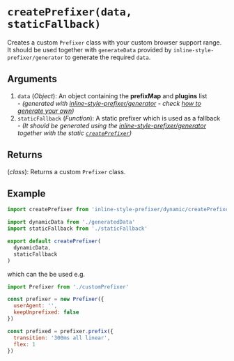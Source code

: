 # `createPrefixer(data, staticFallback)`

Creates a custom `Prefixer` class with your custom browser support range. It should be used together with `generateData` provided by `inline-style-prefixer/generator` to generate the required `data`.

## Arguments
1. `data` (*Object*): An object containing the **prefixMap** and **plugins** list <br>- *(generated with [inline-style-prefixer/generator](../inline-style-prefixer-generator/generateData.md) - check [how to generate your own](../../guides/CustomPrefixer.md))*
2. `staticFallback` (*Function*): A static prefixer which is used as a fallback<br>- *(It should be generated using the [inline-style-prefixer/generator](../inline-style-prefixer-generator/generateData.md) together with the static [`createPrefixer`](../inline-style-prefixer-static/createPrefixer.md))*

## Returns
(*class*): Returns a custom `Prefixer` class.

## Example
```javascript
import createPrefixer from 'inline-style-prefixer/dynamic/createPrefixer'

import dynamicData from './generatedData'
import staticFallback from './staticFallback'

export default createPrefixer(
  dynamicData,
  staticFallback
)
```
which can the be used e.g.
```javascript
import Prefixer from './customPrefixer'

const prefixer = new Prefixer({
  userAgent: '',
  keepUnprefixed: false
})

const prefixed = prefixer.prefix({
  transition: '300ms all linear',
  flex: 1
})
```
